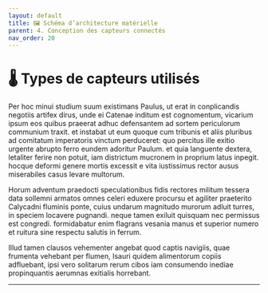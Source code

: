 ```yaml
---
layout: default
title: 🖼️ Schéma d’architecture matérielle
parent: 4. Conception des capteurs connectés
nav_order: 20
---
```


# 🌡️ Types de capteurs utilisés

Per hoc minui studium suum existimans Paulus, ut erat in conplicandis negotiis artifex dirus, unde ei Catenae inditum est cognomentum, vicarium ipsum eos quibus praeerat adhuc defensantem ad sortem periculorum communium traxit. et instabat ut eum quoque cum tribunis et aliis pluribus ad comitatum imperatoris vinctum perduceret: quo percitus ille exitio urgente abrupto ferro eundem adoritur Paulum. et quia languente dextera, letaliter ferire non potuit, iam districtum mucronem in proprium latus inpegit. hocque deformi genere mortis excessit e vita iustissimus rector ausus miserabiles casus levare multorum.

Horum adventum praedocti speculationibus fidis rectores militum tessera data sollemni armatos omnes celeri eduxere procursu et agiliter praeterito Calycadni fluminis ponte, cuius undarum magnitudo murorum adluit turres, in speciem locavere pugnandi. neque tamen exiluit quisquam nec permissus est congredi. formidabatur enim flagrans vesania manus et superior numero et ruitura sine respectu salutis in ferrum.

Illud tamen clausos vehementer angebat quod captis navigiis, quae frumenta vehebant per flumen, Isauri quidem alimentorum copiis adfluebant, ipsi vero solitarum rerum cibos iam consumendo inediae propinquantis aerumnas exitialis horrebant.

---

